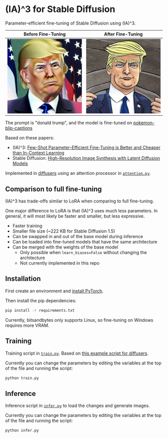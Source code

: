 # (IA)^3 for Stable Diffusion

Parameter-efficient fine-tuning of Stable Diffusion using (IA)^3.

| Before Fine-Tuning | After Fine-Tuning |
| --- | --- |
| ![Donald Trump](/docs/no-adapter-example.png) | ![Donald Trump](/docs/adapter-example.png) |

The prompt is "donald trump", and the model is fine-tuned on [pokemon-blip-captions](https://huggingface.co/datasets/lambdalabs/pokemon-blip-captions)

Based on these papers:

- (IA)^3: [Few-Shot Parameter-Efficient Fine-Tuning is Better and Cheaper than In-Context Learning](https://arxiv.org/abs/2205.05638)
- Stable Diffusion: [High-Resolution Image Synthesis with Latent Diffusion Models](https://arxiv.org/abs/2112.10752)

Implemented in [diffusers](https://github.com/huggingface/diffusers) using an attention processor in [`attention.py`](/attention.py).

## Comparison to full fine-tuning

(IA)^3 has trade-offs similar to LoRA when comparing to full fine-tuning.

One major difference to LoRA is that (IA)^3 uses much less parameters. In general, it will most likely be faster and smaller, but less expressive.

- Faster training
- Smaller file size (~222 KB for Stable Diffusion 1.5)
- Can be swapped in and out of the base model during inference
- Can be loaded into fine-tuned models that have the same architecture
- Can be merged with the weights of the base model
  - Only possible when `learn_biases=False` without changing the architecture
  - Not currently implemented in this repo

## Installation

First create an environment and [install PyTorch](https://pytorch.org/get-started/locally/).

Then install the pip dependencies:

```bash
pip install -r requirements.txt
```

Currently, bitsandbytes only supports Linux, so fine-tuning on Windows requires more VRAM.

## Training

Training script in [`train.py`](/train.py). Based on [this example script for diffusers](https://github.com/huggingface/diffusers/blob/main/examples/text_to_image/train_text_to_image_lora.py).

Currently you can change the parameters by editing the variables at the top of the file and running the script:

```bash
python train.py
```

## Inference

Inference script in [`infer.py`](/infer.py) to load the changes and generate images.

Currently you can change the parameters by editing the variables at the top of the file and running the script:

```bash
python infer.py
```
